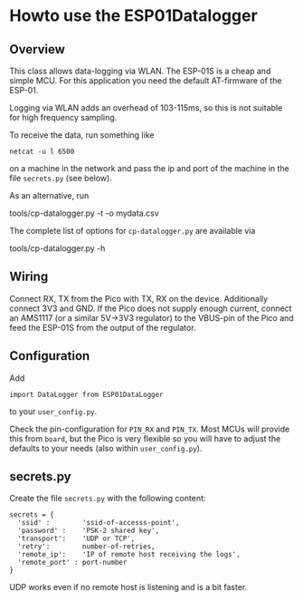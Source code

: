 Howto use the ESP01Datalogger
=============================

Overview
--------

This class allows data-logging via WLAN. The ESP-01S is a cheap and
simple MCU. For this application you need the default AT-firmware of
the ESP-01.

Logging via WLAN adds an overhead of 103-115ms, so this is not suitable
for high frequency sampling.

To receive the data, run something like

    netcat -u l 6500

on a machine in the network and pass the ip and port of the machine in
the file `secrets.py` (see below).

As an alternative, run

   tools/cp-datalogger.py -t -o mydata.csv

The complete list of options for `cp-datalogger.py` are available via

   tools/cp-datalogger.py -h


Wiring
------

Connect RX, TX from the Pico with TX, RX on the device. Additionally connect
3V3 and GND. If the Pico does not supply enough current, connect an
AMS1117 (or a similar 5V->3V3 regulator) to the VBUS-pin of the Pico and feed
the ESP-01S from the output of the regulator.


Configuration
-------------

Add

    import DataLogger from ESP01DataLogger

to your `user_config.py`.

Check the pin-configuration for `PIN_RX` and `PIN_TX`. Most MCUs will
provide this from `board`, but the Pico is very flexible so you will have
to adjust the defaults to your needs (also within `user_config.py`).


secrets.py
----------

Create the file `secrets.py` with the following content:

    secrets = {
      'ssid' :        'ssid-of-accesss-point',
      'password' :    'PSK-2 shared key',
      'transport':    'UDP or TCP',
      'retry':        number-of-retries,
      'remote_ip':    'IP of remote host receiving the logs',
      'remote_port' : port-number
    }

UDP works even if no remote host is listening and is a bit faster.
